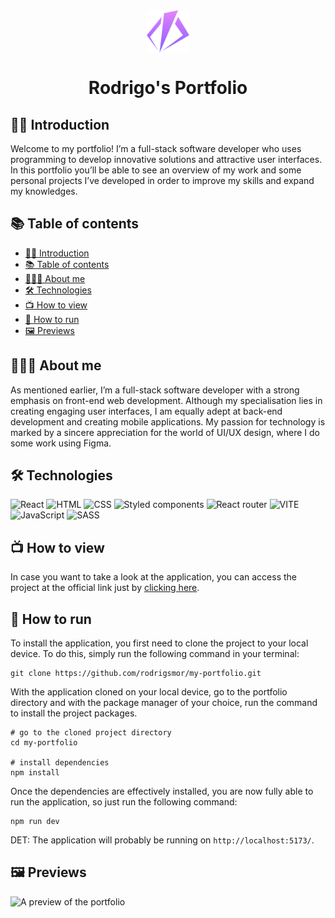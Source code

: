 <div align="center">
  <img src="./public/Logo.svg" height="68px" width="68px" alt="portfolio logo" align="center"/>
</div>

<h1 align="center">Rodrigo's Portfolio</h1>

## 👋🏽 Introduction

Welcome to my portfolio! I’m a full-stack software developer who uses programming to develop innovative solutions and attractive user interfaces. In this portfolio you’ll be able to see an overview of my work and some personal projects I’ve developed in order to improve my skills and expand my knowledges.

## 📚 Table of contents

- [👋🏽 Introduction](#-introduction)
- [📚 Table of contents](#-table-of-contents)
- [👨🏽‍💻 About me](#-about-me)
- [🛠 Technologies](#-technologies)
- [📺 How to view](#-how-to-view)
- [🚀 How to run](#-how-to-run)
- [🖼 Previews](#-previews)

## 👨🏽‍💻 About me

As mentioned earlier, I’m a full-stack software developer with a strong emphasis on front-end web development. Although my specialisation lies in creating engaging user interfaces, I am equally adept at back-end development and creating mobile applications. My passion for technology is marked by a sincere appreciation for the world of UI/UX design, where I do some work using Figma.

## 🛠 Technologies

<div>
  <img src="https://img.shields.io/badge/react-%2320232a.svg?style=for-the-badge&logo=react&logoColor=%2361DAFB" alt="React">
  <img src="https://img.shields.io/badge/html5-%23E34F26.svg?style=for-the-badge&logo=html5&logoColor=white" alt="HTML">
  <img src="https://img.shields.io/badge/css3-%231572B6.svg?style=for-the-badge&logo=css3&logoColor=white" alt="CSS">
  <img src="https://img.shields.io/badge/styled--components-DB7093?style=for-the-badge&logo=styled-components&logoColor=white" alt="Styled components">
  <img src="https://img.shields.io/badge/React_Router-CA4245?style=for-the-badge&logo=react-router&logoColor=white" alt="React router">
  <img src="https://img.shields.io/badge/vite-%23646CFF.svg?style=for-the-badge&logo=vite&logoColor=white" alt="VITE">
  <img src="https://img.shields.io/badge/javascript-%23323330.svg?style=for-the-badge&logo=javascript&logoColor=%23F7DF1E" alt="JavaScript">
  <img src="https://img.shields.io/badge/SASS-hotpink.svg?style=for-the-badge&logo=SASS&logoColor=white" alt="SASS">
</div>

## 📺 How to view

In case you want to take a look at the application, you can access the project at the official link just by [clicking here](https://rm-portfoliof.netlify.app/).

## 🚀 How to run

To install the application, you first need to clone the project to your local device. To do this, simply run the following command in your terminal:

```
git clone https://github.com/rodrigsmor/my-portfolio.git
```

With the application cloned on your local device, go to the portfolio directory and with the package manager of your choice, run the command to install the project packages.

```
# go to the cloned project directory
cd my-portfolio

# install dependencies
npm install
```

Once the dependencies are effectively installed, you are now fully able to run the application, so just run the following command:

```
npm run dev
```

DET: The application will probably be running on `http://localhost:5173/`.

## 🖼 Previews

![A preview of the portfolio](./public/preview-1.gif)
